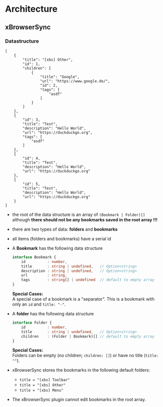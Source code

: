 # Architecture

## xBrowserSync
### Datastructure
```jsonc
[
    {
        "title": "[xbs] Other",
        "id": 1,
        "children": [
            {
                "title": "Google",
                "url": "https://www.google.de/",
                "id": 2,
                "tags": [
                    "asdf"
                ]
            }
        ]
    },
    {
        "id": 3,
        "title": "Test",
        "description": "Hello World",
        "url": "https://duckduckgo.org",
        "tags": [
            "asdf"
        ]
    },
    {
        "id": 4,
        "title": "Test",
        "description": "Hello World",
        "url": "https://duckduckgo.org"
    },
    {
        "id": 5,
        "title": "Test",
        "description": "Hello World",
        "url": "https://duckduckgo.org"
    }
]
```

-   the root of the data structure is an array of `(Bookmark | Folder)[]`
    although **there should not be any bookmarks saved in the root array !!!**
-   there are two types of data: **folders** and **bookmarks**
-   all items (folders and bookmarks) have a serial id
-   A **Bookmark** has the following data structure
    ```ts
    interface Bookmark {
        id          : number,
        title       : string | undefined,   // Option<string>
        description : string | undefined,   // Option<string>
        url         : string,
        tags        : string[] | undefined  // default to empty array
    }
    ```

    **Special Cases:**  
    A special case of a bookmark is a "separator". This is a bookmark with
    only an `id` and  `title: "-"`.

-   A **folder** has the following data structure
    ```ts
    interface Folder {
        id          : number,
        title       : string | undefined,   // Option<string>
        children    : (Folder | Bookmark)[] // default to empty array
    }
    ```

    **Special Cases:**  
    Folders can be empty (no children; `children: []`) or have no title
    (`title: ""`).

-   xBrowserSync stores the bookmarks in the following default folders:
    - `title = "[xbs] Toolbar"`
    - `title = "[xbs] Other"`
    - `title = "[xbs] Menu"`


-   The xBrowserSync plugin cannot edit bookmarks in the root array.
